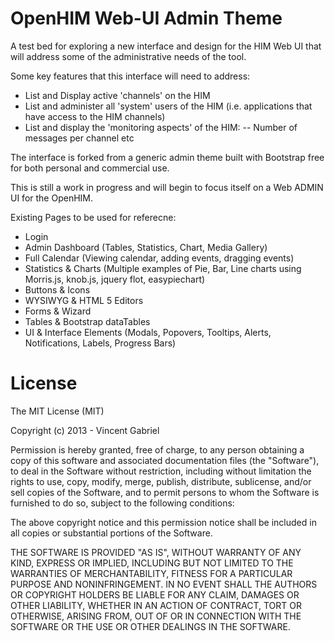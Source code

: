 OpenHIM Web-UI Admin Theme 
==========================

A test bed for exploring a new interface and design for the HIM Web UI that will address some of the administrative needs of the tool.

Some key features that this interface will need to address:
- List and Display active 'channels' on the HIM
- List and administer all 'system' users of the HIM (i.e. applications that have access to the HIM channels)
- List and display the 'monitoring aspects' of the HIM:
-- Number of messages per channel etc

The interface is forked from a generic admin theme built with Bootstrap free for both personal and commercial use. 

This is still a work in progress and will begin to focus itself on a Web ADMIN UI for the OpenHIM.

Existing Pages to be used for referecne:

- Login
- Admin Dashboard (Tables, Statistics, Chart, Media Gallery)
- Full Calendar (Viewing calendar, adding events, dragging events)
- Statistics & Charts (Multiple examples of Pie, Bar, Line charts using Morris.js, knob.js, jquery flot, easypiechart)
- Buttons & Icons
- WYSIWYG & HTML 5 Editors
- Forms & Wizard
- Tables & Bootstrap dataTables
- UI & Interface Elements (Modals, Popovers, Tooltips, Alerts, Notifications, Labels, Progress Bars)


License
===============
The MIT License (MIT)

Copyright (c) 2013 - Vincent Gabriel

Permission is hereby granted, free of charge, to any person obtaining a copy
of this software and associated documentation files (the "Software"), to deal
in the Software without restriction, including without limitation the rights
to use, copy, modify, merge, publish, distribute, sublicense, and/or sell
copies of the Software, and to permit persons to whom the Software is
furnished to do so, subject to the following conditions:

The above copyright notice and this permission notice shall be included in
all copies or substantial portions of the Software.

THE SOFTWARE IS PROVIDED "AS IS", WITHOUT WARRANTY OF ANY KIND, EXPRESS OR
IMPLIED, INCLUDING BUT NOT LIMITED TO THE WARRANTIES OF MERCHANTABILITY,
FITNESS FOR A PARTICULAR PURPOSE AND NONINFRINGEMENT. IN NO EVENT SHALL THE
AUTHORS OR COPYRIGHT HOLDERS BE LIABLE FOR ANY CLAIM, DAMAGES OR OTHER
LIABILITY, WHETHER IN AN ACTION OF CONTRACT, TORT OR OTHERWISE, ARISING FROM,
OUT OF OR IN CONNECTION WITH THE SOFTWARE OR THE USE OR OTHER DEALINGS IN
THE SOFTWARE.
